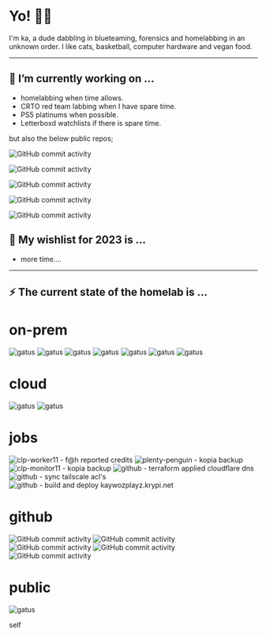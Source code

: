 # Yo! 🖖🏽

I'm ka, a dude dabbling in blueteaming, forensics and homelabbing in an unknown order. I like cats, basketball, computer hardware and vegan food.

---

## 🔨 I’m currently working on ...

* homelabbing when time allows.
* CRTO red team labbing when I have spare time.
* PS5 platinums when possible.
* Letterboxd watchlists if there is spare time.

but also the below public repos;

![GitHub commit activity](https://img.shields.io/github/commit-activity/m/kaywoz/bluestuff?label=repo%3Abluestuff%20commits)

![GitHub commit activity](https://img.shields.io/github/commit-activity/m/kaywoz/gluestuff?label=repo%3Agluestuff%20commits)

![GitHub commit activity](https://img.shields.io/github/commit-activity/m/kaywoz/kaywoz.github.io?label=repo%3Akaywozplayz%20commits)

![GitHub commit activity](https://img.shields.io/github/commit-activity/m/kaywoz/home0ps?label=repo%3Ahome0ps%20commits)

![GitHub commit activity](https://img.shields.io/github/commit-activity/m/kaywoz/ctfstuff?label=repo%3Actfstuff%20commits)





## 🎄 My wishlist for 2023 is ...
* more time....

---

## ⚡ The current state of the homelab is ...

<h1>on-prem</h1>

![gatus](https://shields.krypi.net/endpoint?url=https://gatus-public.krypi.net/api/v1/endpoints/baremetal_hypervisor---sexy-serval---ping/health/badge.shields&label=hypervisor%20:%20sexy-serval)
![gatus](https://shields.krypi.net/endpoint?url=https://gatus-public.krypi.net/api/v1/endpoints/baremetal_hypervisor---edgy-elephant---ping/health/badge.shields&label=hypervisor%20:%20edgy-elephant)
![gatus](https://shields.krypi.net/endpoint?url=https://gatus-public.krypi.net/api/v1/endpoints/baremetal_hypervisor---wally-wombat---ping/health/badge.shields&label=hypervisor%20:%20wally-wombat)
![gatus](https://shields.krypi.net/endpoint?url=https://gatus-public.krypi.net/api/v1/endpoints/baremetal_docker---plenty-penguin---ping/health/badge.shields&label=hypervisor%20:%20plenty-penguin)
![gatus](https://shields.krypi.net/endpoint?url=https://gatus-public.krypi.net/api/v1/endpoints/baremetal_sbc---banging-blueberry---ping/health/badge.shields&label=appliance%20:%20banging-blueberry)
![gatus](https://shields.krypi.net/endpoint?url=https://gatus-public.krypi.net/api/v1/endpoints/baremetal_firewall---abp-opnsense11---ping/health/badge.shields&label=firewall%20:%20abp-opnsense11)
![gatus](https://shields.krypi.net/endpoint?url=https://gatus-public.krypi.net/api/v1/endpoints/baremetal_storage---nappy-nightfish---ping/health/badge.shields&label=nas%20:%20nappy-nightfish)
<h1>cloud</h1>

![gatus](https://shields.krypi.net/endpoint?url=https://gatus-public.krypi.net/api/v1/endpoints/cloud_vps---clp-monitor11---ping/health/badge.shields&label=vm%20:%20clp-monitor11)
![gatus](https://shields.krypi.net/endpoint?url=https://gatus-public.krypi.net/api/v1/endpoints/cloud_gpu-vps---clp-worker11---ping/health/badge.shields&label=vm-gpu%20:%20clp-worker11)


<h1>jobs</h1>

![clp-worker11 - f@h reported credits](http://healthchecks-public.krypi.net/b/3/7744a705-5765-4618-827a-b56dd9add06d.svg)
![plenty-penguin - kopia backup](http://healthchecks-public.krypi.net/b/3/faa4f30e-0770-4df2-87e1-f0f1bd07cf45.svg)
![clp-monitor11 - kopia backup](http://healthchecks-public.krypi.net/b/3/befded13-ce2e-435e-b788-61aa22f9a439.svg)
![github - terraform applied cloudflare dns](http://healthchecks-public.krypi.net/b/3/828ebe28-4694-4ee5-a7bc-9abb498d67ab.svg)
![github - sync tailscale acl's](http://healthchecks-public.krypi.net/b/3/bee1a7c8-2ad4-427f-8188-bdafb9cf2dbc.svg)
![github - build and deploy kaywozplayz.krypi.net](http://healthchecks-public.krypi.net/b/3/4191ab4e-da48-4b24-ad0b-e09ede7a8138.svg)

<h1>github</h1>

![GitHub commit activity](https://img.shields.io/github/commit-activity/m/kaywoz/bluestuff?label=repo%20:%20bluestuff)
![GitHub commit activity](https://img.shields.io/github/commit-activity/m/kaywoz/gluestuff?label=repo%20:%20gluestuff)
![GitHub commit activity](https://img.shields.io/github/commit-activity/m/kaywoz/kaywoz.github.io?label=repo%20:%20kaywozplayz)
![GitHub commit activity](https://img.shields.io/github/commit-activity/m/kaywoz/home0ps?label=repo%20:%20home0ps)
![GitHub commit activity](https://img.shields.io/github/commit-activity/m/kaywoz/ctfstuff?label=repo%20:%20ctfstuff)
<h1>public</h1>

![gatus](https://shields.krypi.net/endpoint?url=https://gatus-public.krypi.net/api/v1/endpoints/hosted_blog---kaywozplayz---http/health/badge.shields&label=website%20:%20kaywozplayz)

<h0>self</h0>
<!--
**this page** is a ✨ _special_ ✨ repository because its `README.md` (this file) appears on your GitHub profile.

Here are some ideas to get you started:

- 🔭 I’m currently working on ...
- 🌱 I’m currently learning ...
- 👯 I’m looking to collaborate on ...
- 🤔 I’m looking for help with ...
- 💬 Ask me about ...
- 📫 How to reach me: ...
- 😄 Pronouns: ...
- ⚡ Fun fact: ...
-->
